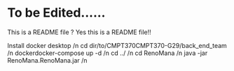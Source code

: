 # To be Edited......
This is a README file ?
Yes this is a README file!!

Install docker desktop /n
cd dir/to/CMPT370CMPT370-G29/back_end_team /n
dockerdocker-compose up -d /n
cd ../ /n
cd RenoMana /n
java -jar RenoMana.RenoMana.jar /n

